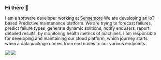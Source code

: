 ### Hi there 👋

<p>

  I am a software developer working at <a href="https://sensemore.io">Sensemore</a> We are developing an IoT-based Predictive maintenance platform. We are trying to forecast failures, predict failure types, generate dynamic solitions, notify endusers, report detailed results, by monitoring health metrics of machines. I am responsible for developing and maintaining our cloud platform, which journey starts when a data package comes from end nodes to our various endpoints. 

  <p> 
<a >
  <img align="left" src="https://github-readme-stats.vercel.app/api?username=ozanerturk&count_private=true&show_icons=true" />
</a>
<a>
  <img align="left" src="https://github-readme-stats.vercel.app/api/top-langs/?username=ozanerturk" />
</a>

